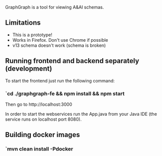 GraphGraph is a tool for viewing A&AI schemas.

## Limitations

* This is a prototype!
* Works in Firefox. Don't use Chrome if possible
* v13 schema doesn't work (schema is broken)

## Running frontend and backend separately (development)

To start the frontend just run the following command:

### `cd ./graphgraph-fe && npm install && npm start

Then go to http://localhost:3000

In order to start the webservices run the App.java from your Java IDE (the service runs on localhost port 8080). 

## Building docker images


### `mvn clean install -Pdocker
